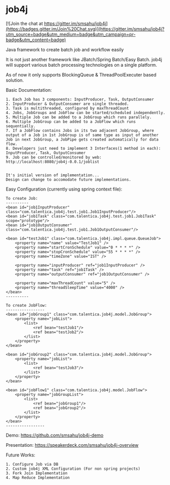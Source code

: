 job4j
=====

[![Join the chat at https://gitter.im/smsahu/job4j](https://badges.gitter.im/Join%20Chat.svg)](https://gitter.im/smsahu/job4j?utm_source=badge&utm_medium=badge&utm_campaign=pr-badge&utm_content=badge)

Java framework to create batch job and workflow easily 

It is not just another framework like JBatch/Spring Batch/Easy Batch. 
job4j will support various batch processing technologies on a single platform.

As of now it only supports BlockingQueue & ThreadPoolExecuter based solution.

Basic Documentation:

	1. Each Job has 3 components: InputProducer, Task, OutputConsumer
	2. InputProducer & OutputConsumer are single threaded.
	3. Task is multithreaded, configured by maxThreadCount
	4. Jobs, JobGroups and JobFlow can be started/scheduled independently.
	5. Multiple Job can be added to a JobGroup which runs parallely.
	6. Multiple JobGroup can be added to a JobFlow which runs sequentially.
	7. If a JobFlow contains Jobs in its two adjacent JobGroup, where output of a Job in 1st JobGroup is of same type as input of another Job in next JobGroup, a JobPipe gets created automatically for data flow.  
	8. Developers just need to implement 3 Interfaces(1 method in each): InputProducer, Task, OutputConsumer
	9. Job can be controlled/monitored by web: http://localhost:8080/job4j-0.0.1/joblist

	
	It's initial version of implementation...
	Design can change to accomodate future implementations.

Easy Configuration (currently using spring context file):

	To create Job:
	----------
    <bean id="job1InputProducer" class="com.talentica.job4j.test.job1.Job1InputProducer"/>
    <bean id="job1Task" class="com.talentica.job4j.test.job1.Job1Task" scope="prototype"/>
    <bean id="job1OutputConsumer" class="com.talentica.job4j.test.job1.Job1OutputConsumer"/> 
 	
  	<bean id="testJob1" class="com.talentica.job4j.impl.queue.QueueJob">
	  	<property name="name" value="TestJob1" />
		<property name="startCronSchedule" value="0 * * * *" />
		<property name="stopCronSchedule" value="55 * * * *" />				
		<property name="timeZone" value="IST" />
		
  		<property name="inputProducer" ref="job1InputProducer" />		
	  	<property name="task" ref="job1Task" />
		<property name="outputConsumer" ref="job1OutputConsumer" />	
		
	  	<property name="maxThreadCount" value="5" />
  		<property name="threadSleepTime" value="4000" />
	</bean>
	----------
	
	To create JobFlow:
	-----------------
	<bean id="jobGroup1" class="com.talentica.job4j.model.JobGroup">
		<property name="jobList">
			<list>
				<ref bean="testJob1"/>
				<ref bean="testJob2"/>
			</list>
		</property>
	</bean>
	
	<bean id="jobGroup2" class="com.talentica.job4j.model.JobGroup">
		<property name="jobList">
			<list>
				<ref bean="testJob3"/>
			</list>
		</property>
	</bean>
	
	<bean id="jobFlow1" class="com.talentica.job4j.model.JobFlow">
		<property name="jobGroupList">
			<list>
				<ref bean="jobGroup1"/>
				<ref bean="jobGroup2"/>
			</list>
		</property>
	</bean>
	-----------------
	
Demo:
	https://github.com/smsahu/job4j-demo
	
Presentation:
	https://speakerdeck.com/smsahu/job4j-overview
		
Future Works:

	1. Configure Job via DB
	2. Custom job4j XML Configuration (For non spring projects)
	3. Fork Join Implementation
	4. Map Reduce Implementation
